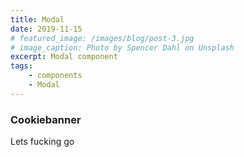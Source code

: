```yaml
---
title: Modal
date: 2019-11-15
# featured_image: /images/blog/post-3.jpg
# image_caption: Photo by Spencer Dahl on Unsplash
excerpt: Modal component
tags:
    - components
    - Modal
---
```


<div class="bg-gray-200 border border-gray-400 p-16 mb-4 rounded">
    <div class="mx-auto max-w-xl bg-white shadow p-10 rounded-lg">
        <h3 class="text-2xl mb-4">Cookiebanner</h3>
        <p>Lets fucking go</p>
    </div>
</div>
